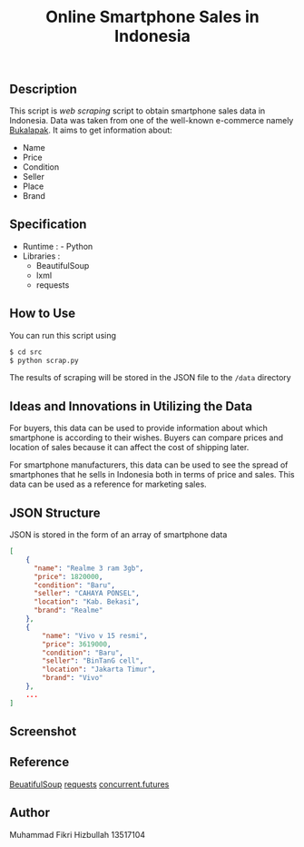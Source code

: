 <h1 align="center">
  <br>
  Online Smartphone Sales in Indonesia
  <br>
  <br>
</h1>

## Description
This script is *web scraping* script to obtain smartphone sales data in Indonesia. Data was taken from one of the well-known e-commerce namely [Bukalapak](https://www.bukalapak.com/). It aims to get information about: 
- Name
- Price
- Condition
- Seller 
- Place
- Brand

## Specification
- Runtime : - Python
- Libraries : 
  - BeautifulSoup
  - lxml
  - requests

## How to Use
You can run this script using
```bash
$ cd src
$ python scrap.py
```
The results of scraping will be stored in the JSON file to the ```/data``` directory

## Ideas and Innovations in Utilizing the Data
For buyers, this data can be used to provide information about which smartphone is according to their wishes. Buyers can compare prices and location of sales because it can affect the cost of shipping later. 

For smartphone manufacturers, this data can be used to see the spread of smartphones that he sells in Indonesia both in terms of price and sales. This data can be used as a reference for marketing sales.

## JSON Structure
JSON is stored in the form of an array of smartphone data
```json
[
    {
      "name": "Realme 3 ram 3gb",
      "price": 1820000,
      "condition": "Baru",
      "seller": "CAHAYA PONSEL",
      "location": "Kab. Bekasi",
      "brand": "Realme"
    },
    {
        "name": "Vivo v 15 resmi",
        "price": 3619000,
        "condition": "Baru",
        "seller": "BinTanG cell",
        "location": "Jakarta Timur",
        "brand": "Vivo"
    },
    ...
]
```

## Screenshot

## Reference
[BeuatifulSoup](https://www.crummy.com/software/BeautifulSoup/bs4/doc/)
[requests](https://realpython.com/python-requests/)
[concurrent.futures](https://docs.python.org/3/library/concurrent.futures.html)

## Author
Muhammad Fikri Hizbullah
13517104
